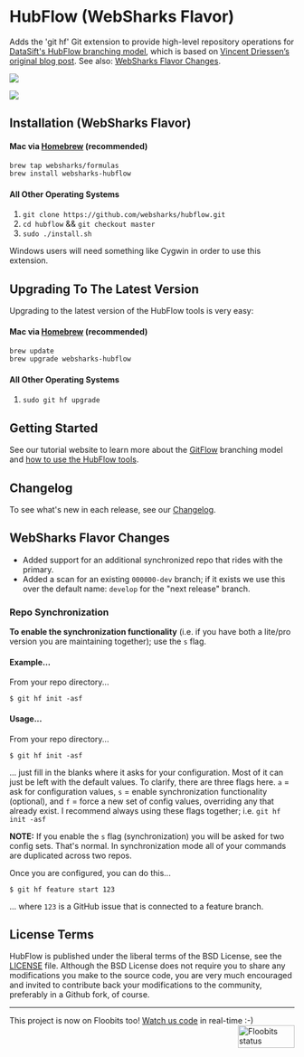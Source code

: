 HubFlow (WebSharks Flavor)
=======

Adds the 'git hf' Git extension to provide high-level repository operations
for [DataSift's HubFlow branching model](http://datasift.github.com/gitflow/), which is based on [Vincent Driessen’s original blog post](http://nvie.com/posts/a-successful-git-branching-model/). See also: [WebSharks Flavor Changes](https://github.com/websharks/hubflow/blob/000000-dev/README.md#websharks-flavor-changes).

[![](http://nvie.com/img/git-model@2x.png)](http://nvie.com/posts/a-successful-git-branching-model/)

![](https://cloud.githubusercontent.com/assets/53005/3305294/37040e0e-f654-11e3-8042-ae18b34891b7.png)

Installation (WebSharks Flavor)
------------

#### Mac via [Homebrew](http://brew.sh/) (recommended)

```bash
brew tap websharks/formulas
brew install websharks-hubflow
```

#### All Other Operating Systems

1. `git clone https://github.com/websharks/hubflow.git`
2. `cd hubflow` && `git checkout master`
3. `sudo ./install.sh`

Windows users will need something like Cygwin in order to use this extension.

Upgrading To The Latest Version
-------------------------------

Upgrading to the latest version of the HubFlow tools is very easy:

#### Mac via [Homebrew](http://brew.sh/) (recommended)

```bash
brew update
brew upgrade websharks-hubflow
```

#### All Other Operating Systems

1. `sudo git hf upgrade`

Getting Started
---------------

See our tutorial website to learn more about the [GitFlow](http://datasift.github.com/gitflow/IntroducingGitFlow.html) branching model and [how to use the HubFlow tools](http://datasift.github.com/gitflow/GitFlowForGitHub.html).

Changelog
---------

To see what's new in each release, see our [Changelog](http://datasift.github.com/gitflow/ChangeLog.html).

WebSharks Flavor Changes
-----------------------

- Added support for an additional synchronized repo that rides with the primary.
- Added a scan for an existing `000000-dev` branch; if it exists we use this over the default name: `develop` for the "next release" branch.

### Repo Synchronization

**To enable the synchronization functionality** (i.e. if you have both a lite/pro version you are maintaining together); use the `s` flag.

#### Example...

From your repo directory...
```
$ git hf init -asf
```

#### Usage...

From your repo directory...
```
$ git hf init -asf
```
... just fill in the blanks where it asks for your configuration. Most of it can just be left with the default values. To clarify, there are three flags here. `a` = ask for configuration values, `s` = enable synchronization functionality (optional), and `f` = force a new set of config values, overriding any that already exist. I recommend always using these flags together; i.e. `git hf init -asf`

**NOTE:** If you enable the `s` flag (synchronization) you will be asked for two config sets. That's normal. In synchronization mode all of your commands are duplicated across two repos.

Once you are configured, you can do this...

```
$ git hf feature start 123
```

... where `123` is a GitHub issue that is connected to a feature branch.

License Terms
-------------
HubFlow is published under the liberal terms of the BSD License, see the
[LICENSE](LICENSE) file. Although the BSD License does not require you to share
any modifications you make to the source code, you are very much encouraged and
invited to contribute back your modifications to the community, preferably
in a Github fork, of course.

---

This project is now on Floobits too! [Watch us code](https://floobits.com/jaswsinc/hubflow/redirect) in real-time :-) <a href="https://floobits.com/jaswsinc/hubflow/redirect"><img alt="Floobits status" width="100" height="40" src="https://floobits.com/jaswsinc/hubflow.png" align="right" /></a>
